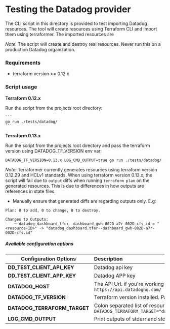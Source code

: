 # Testing the Datadog provider 

The CLI script in this directory is provided to test importing Datadog resources. The tool will create resources using Terraform CLI and import them using terraformer. The imported resources are 

_Note_: The script will create and destroy real resources. Never run this on a production Datadog organization.

### Requirements 
* terraform version >= 0.12.x

### Script usage

**Terraform 0.12.x**

   Run the script from the projects root directory:
    
    ```
    go run ./tests/datadog/
    ``` 

**Terraform 0.13.x**

Run the script from the projects root directory and pass the terraform version using DATADOG_TF_VERSION env var:

```
DATADOG_TF_VERSION=0.13.x LOG_CMD_OUTPUT=true go run ./tests/datadog/
```
_Note:_ Terraformer currently generates resources using terraform version 0.12.29 and HCLv1 standards. When using terraform version 0.13.x, the script will fail due to `output` diffs when running `terraform plan` on the generated resources. This is due to differences in how outputs are references in state files.
   
- Manually ensure that generated diffs are regarding outputs only. E.g:
   
```
Plan: 0 to add, 0 to change, 0 to destroy.

Changes to Outputs:
    ~ datadog_dashboard_tfer--dashboard_gwh-002D-a7r-002D-cfs_id = "<resource-ID>" -> "datadog_dashboard.tfer--dashboard_gwh-002D-a7r-002D-cfs.id"
```

##### Available configuration options

| Configuration Options     | Description        |
| -------------             |:-------------      |
| **DD_TEST_CLIENT_API_KEY**    | Datadog api key      |
| **DD_TEST_CLIENT_APP_KEY**    | Datadog APP key      |
| **DATADOG_HOST**              | The API Url. if you're working with "EU" version of Datadog, use `https://api.datadoghq.eu/`. Default: `https://api.datadoghq.com/`      |
| **DATADOG_TF_VERSION**        | Terraform version installed. Pass the terraform version number if using Terraform version >= 0.13.x      |
| **DATADOG_TERRAFORM_TARGET**    | Colon separated list of resource addresses to [target](https://www.terraform.io/docs/commands/plan.html#resource-targeting). Example: `DATADOG_TERRAFORM_TARGET="datadog_dashboard.free_dashboard_example:datadog_monitor.monitor_example"`      |
| **LOG_CMD_OUTPUT**    | Print outputs of stderr and stdout from `terraform` commands. Default `false`      |

